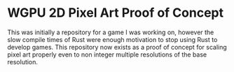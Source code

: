 # WGPU 2D Pixel Art Proof of Concept
This was initially a repository for a game I was working on, however the slow compile times of Rust were enough motivation to stop using Rust to develop games. This repository now exists as a proof of concept for scaling pixel art properly even to non integer multiple resolutions of the base resolution.
